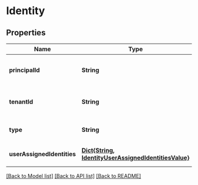 # Identity


## Properties
Name | Type | Description | Notes
------------ | ------------- | ------------- | -------------
**principalId** | **String** | The principal ID of the resource identity.  This property will only be provided for a system assigned identity | [optional] [readonly] [default to nothing]
**tenantId** | **String** | The tenant ID of the resource identity.  This property will only be provided for a system assigned identity | [optional] [readonly] [default to nothing]
**type** | **String** | The identity type. This is the only required field when adding a system or user assigned identity to a resource. | [optional] [default to nothing]
**userAssignedIdentities** | [**Dict{String, IdentityUserAssignedIdentitiesValue}**](IdentityUserAssignedIdentitiesValue.md) | The user identity associated with the policy. The user identity dictionary key references will be ARM resource ids in the form: &#39;/subscriptions/{subscriptionId}/resourceGroups/{resourceGroupName}/providers/Microsoft.ManagedIdentity/userAssignedIdentities/{identityName}&#39;. | [optional] [default to nothing]


[[Back to Model list]](../README.md#models) [[Back to API list]](../README.md#api-endpoints) [[Back to README]](../README.md)


